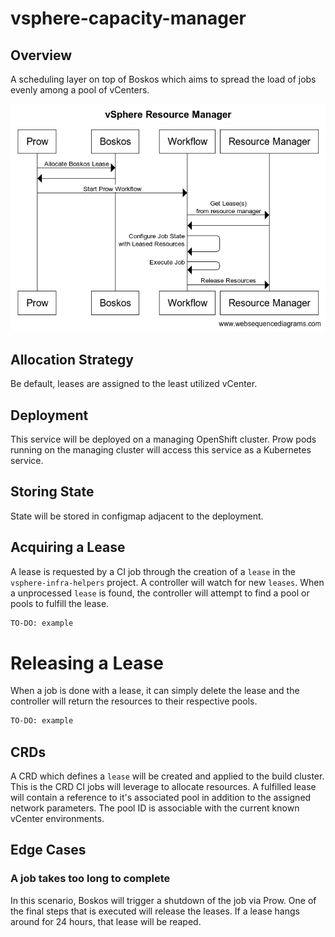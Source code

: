 # vsphere-capacity-manager

## Overview

A scheduling layer on top of Boskos which aims to spread the load of jobs evenly among a pool
of vCenters.

![overview](/doc/vSphere%20Resource%20Manager.png)

## Allocation Strategy

Be default, leases are assigned to the least utilized vCenter.

## Deployment

This service will be deployed on a managing OpenShift cluster.  Prow pods running on the managing cluster will access
this service as a Kubernetes service.

## Storing State

State will be stored in configmap adjacent to the deployment.

## Acquiring a Lease

A lease is requested by a CI job through the creation of a `lease` in the `vsphere-infra-helpers` project. A controller will watch for new `leases`. When a unprocessed `lease` is found, the controller will
attempt to find a pool or pools to fulfill the lease.

```sh
TO-DO: example
```

# Releasing a Lease

When a job is done with a lease, it can simply delete the lease and the controller will return the resources to their respective pools.

```sh
TO-DO: example
```

## CRDs

A CRD which defines a `lease` will be created and applied to the build cluster.  This is the CRD CI jobs will leverage to allocate resources.
A fulfilled lease will contain a reference to it's associated pool in addition to the assigned network parameters.  The pool ID is associable
with the current known vCenter environments.

## Edge Cases

### A job takes too long to complete

In this scenario, Boskos will trigger a shutdown of the job via Prow.  One of the final steps that is executed will
release the leases.  If a lease hangs around for 24 hours, that lease will be reaped.
